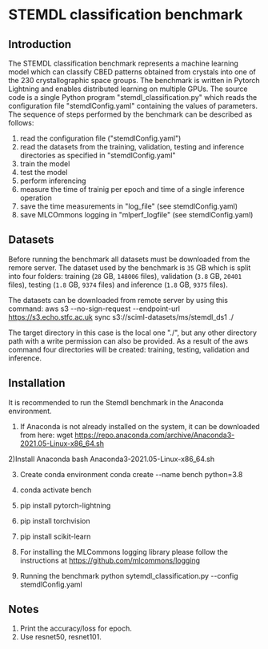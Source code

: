 
# STEMDL classification benchmark

## Introduction

The STEMDL classification benchmark represents a machine learning model which can classify CBED patterns obtained from crystals into one of the 230 crystallographic space groups. The benchmark is written in Pytorch Lightning and enables distributed learning on multiple GPUs. The source code is a single Python program "stemdl_classification.py" which reads the configuration file "stemdlConfig.yaml" containing the values of parameters. The sequence of steps performed by the benchmark can be described as follows:
1. read the configuration file ("stemdlConfig.yaml")
2. read the datasets from the training, validation, testing and inference directories as specified in "stemdlConfig.yaml"
3. train the model
4. test the model
4. perform inferencing
5. measure the time of trainig per epoch and time of a single inference operation
6. save the time measurements in "log_file" (see stemdlConfig.yaml)
7. save MLCOmmons logging in "mlperf_logfile" (see stemdlConfig.yaml)

## Datasets

Before running the benchmark all datasets must be downloaded from the remore server. The dataset used by the benchmark is `35` GB which is split into four folders: training (`28` GB, `148006` files), validation (`3.8` GB, `20401` files), testing (`1.8` GB, `9374` files) and inference (`1.8` GB, `9375` files).

The datasets can be downloaded from remote server by using this command:
aws s3 --no-sign-request --endpoint-url https://s3.echo.stfc.ac.uk sync s3://sciml-datasets/ms/stemdl_ds1 ./

The target directory in this case is the local one "./", but any other directory path with a write permission can also be provided.  As a result of the aws command four directories will be created: training, testing, validation and inference.

## Installation

It is recommended to run the Stemdl benchmark in the Anaconda environment.

1) If Anaconda is not already installed on the system, it can be downloaded from
 here:
    wget https://repo.anaconda.com/archive/Anaconda3-2021.05-Linux-x86_64.sh

2)Install Anaconda
    bash Anaconda3-2021.05-Linux-x86_64.sh

3) Create conda environment
      conda create --name bench python=3.8

4) conda activate bench

5) pip install pytorch-lightning

6) pip install torchvision
7) pip install scikit-learn
8) For installing the MLCommons logging library please follow the instructions at https://github.com/mlcommons/logging

9) Running the benchmark
python sytemdl_classification.py --config stemdlConfig.yaml


## Notes

1) Print the accuracy/loss for epoch.
2) Use resnet50, resnet101.

